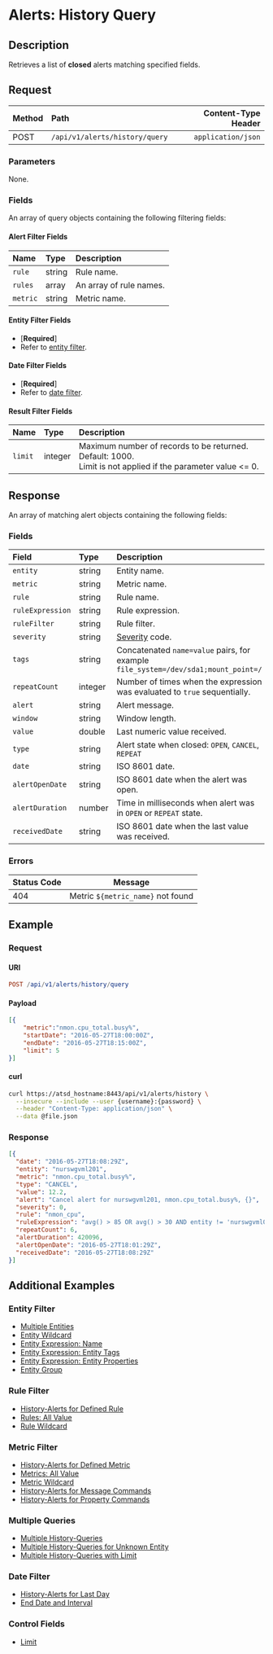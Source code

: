 # Alerts: History Query

## Description

Retrieves a list of **closed** alerts matching specified fields.

## Request

| **Method** | **Path** | **Content-Type Header**|
|:---|:---|---:|
| POST | `/api/v1/alerts/history/query` | `application/json` |

### Parameters

None.

### Fields

An array of query objects containing the following filtering fields:

#### Alert Filter Fields

| **Name**  | **Type** | **Description**  |
|:---|:---|:---|
| `rule`       | string | Rule name.        |
| `rules`       | array | An array of rule names. |
| `metric`     | string | Metric name. |

#### Entity Filter Fields

* [**Required**]
* Refer to [entity filter](../filter-entity.md).

#### Date Filter Fields

* [**Required**]
* Refer to [date filter](../filter-date.md).

#### Result Filter Fields

| **Name**  | **Type** | **Description**  |
|:---|:---|:---|
| `limit`   | integer | Maximum number of records to be returned. Default: 1000.<br>Limit is not applied if the parameter value <= 0. |

## Response

An array of matching alert objects containing the following fields:

### Fields

| **Field** | **Type** | **Description** |
|:---|:---|:---|
| `entity` | string | Entity name. |
| `metric` | string | Metric name.  |
| `rule` | string | Rule name. |
| `ruleExpression` | string | Rule expression. |
| `ruleFilter` | string | Rule filter. |
| `severity`  | string | [Severity](../../../api/data/severity.md) code.  |
| `tags` | string | Concatenated `name=value` pairs, for example `file_system=/dev/sda1;mount_point=/` |
| `repeatCount` | integer | Number of times when the expression was evaluated to `true` sequentially.  |
| `alert` | string | Alert message.  |
| `window` | string | Window length. |
| `value` | double | Last numeric value received. |
| `type` | string | Alert state when closed: `OPEN`, `CANCEL`, `REPEAT`  |
| `date` | string | ISO 8601 date.  |
| `alertOpenDate` | string | ISO 8601 date when the alert was open.  |
| `alertDuration` | number | Time in milliseconds when alert was in `OPEN` or `REPEAT` state.  |
| `receivedDate` | string | ISO 8601 date when the last value was received.  |

### Errors

| Status Code| Message |
| --- | --- |
| 404 | Metric `${metric_name}` not found |

## Example

### Request

#### URI

```elm
POST /api/v1/alerts/history/query
```

#### Payload

```json
[{
    "metric":"nmon.cpu_total.busy%",
    "startDate": "2016-05-27T18:00:00Z",
    "endDate": "2016-05-27T18:15:00Z",
    "limit": 5
}]
```

#### curl

```bash
curl https://atsd_hostname:8443/api/v1/alerts/history \
  --insecure --include --user {username}:{password} \
  --header "Content-Type: application/json" \
  --data @file.json
```

### Response

```json
[{
  "date": "2016-05-27T18:08:29Z",
  "entity": "nurswgvml201",
  "metric": "nmon.cpu_total.busy%",
  "type": "CANCEL",
  "value": 12.2,
  "alert": "Cancel alert for nurswgvml201, nmon.cpu_total.busy%, {}",
  "severity": 0,
  "rule": "nmon_cpu",
  "ruleExpression": "avg() > 85 OR avg() > 30 AND entity != 'nurswgvml006'",
  "repeatCount": 6,
  "alertDuration": 420096,
  "alertOpenDate": "2016-05-27T18:01:29Z",
  "receivedDate": "2016-05-27T18:08:29Z"
}]
```

## Additional Examples

### Entity Filter

* [Multiple Entities](examples/history-query/alerts-history-query-multiple-entity.md)
* [Entity Wildcard](examples/history-query/alerts-history-query-entity-wildcard.md)
* [Entity Expression: Name](examples/history-query/alerts-history-query-entity-expression-name.md)
* [Entity Expression: Entity Tags](examples/history-query/alerts-history-query-entity-expression-entity-tags.md)
* [Entity Expression: Entity Properties](examples/history-query/alerts-history-query-entity-expression-entity-properties.md)
* [Entity Group](examples/history-query/alerts-history-query-entity-group.md)

### Rule Filter

* [History-Alerts for Defined Rule](examples/history-query/alerts-history-query-defined-rule.md)
* [Rules: All Value](examples/history-query/alerts-history-query-rules-all-value.md)
* [Rule Wildcard](examples/history-query/alerts-history-query-rule-wildcard.md)

### Metric Filter

* [History-Alerts for Defined Metric](examples/history-query/alerts-history-query-defined-metric.md)
* [Metrics: All Value](examples/history-query/alerts-history-query-metrics-all-value.md)
* [Metric Wildcard](examples/history-query/alerts-history-query-metric-wildcard.md)
* [History-Alerts for Message Commands](examples/history-query/alerts-history-query-message-commands.md)
* [History-Alerts for Property Commands](examples/history-query/alerts-history-query-property-commands.md)

### Multiple Queries

* [Multiple History-Queries](examples/history-query/alerts-history-query-multiple-queries.md)
* [Multiple History-Queries for Unknown Entity](examples/history-query/alerts-history-query-multiple-queries-unknown-entity.md)
* [Multiple History-Queries with Limit](examples/history-query/alerts-history-query-multiple-queries-limit.md)

### Date Filter

* [History-Alerts for Last Day](examples/history-query/alerts-history-query-last-day.md)
* [End Date and Interval](examples/history-query/alerts-history-query-enddate-interval.md)

### Control Fields

* [Limit](examples/history-query/alerts-history-query-limit.md)
